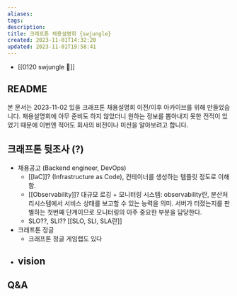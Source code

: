 ```yaml
---
aliases: 
tags: 
description:
title: 크래프톤 채용설명회 {swjungle}
created: 2023-11-01T14:32:20
updated: 2023-11-01T19:58:41
---
```

- [[0120 swjungle 🤖]]

## README

본 문서는 2023-11-02 있을 크래프톤 채용설명회 이전/이후 아카이브를 위해 만들었습니다. 채용설명회에 아무 준비도 하지 않았더니 원하는 정보를 뽑아내지 못한 전적이 있었기 때문에 이번엔 적어도 회사의 비전이나 미션을 알아보려고 합니다.

## 크래프톤 뒷조사 (?)

- 채용공고 (Backend engineer, DevOps)
	- [[IaC]]? (Infrastructure as Code), 컨테이너를 생성하는 템플릿 정도로 이해함.
	- [[Observability]]? 대규모 로깅 + 모니터링 시스템: observability란, 분산처리시스템에서 서비스 상태를 보고할 수 있는 능력을 의미. 서버가 터졌는지를 판별하는 첫번째 단계이므로 모니터링의 아주 중요한 부분을 담당한다.
	- SLO??, SLI??  [[SLO, SLI, SLA란]]
- 크래프톤 정글
	- 크래프톤 정글 게임랩도 있다
- vision
	- 

## Q&A
